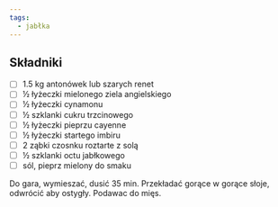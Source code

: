 ```yaml
---
tags:
  - jabłka
---
```

## Składniki

* [ ] 1.5 kg antonówek lub szarych renet
* [ ] ½ łyżeczki mielonego ziela angielskiego
* [ ] ½ łyżeczki cynamonu
* [ ] ½ szklanki cukru trzcinowego 
* [ ] ½ łyżeczki pieprzu cayenne
* [ ] ½ łyżeczki startego imbiru
* [ ] 2 ząbki czosnku roztarte z solą
* [ ] ½ szklanki octu jabłkowego
* [ ] sól, pieprz mielony do smaku

Do gara, wymieszać, dusić 35 min. Przekładać gorące w gorące słoje, odwrócić aby ostygły. Podawac do mięs.
